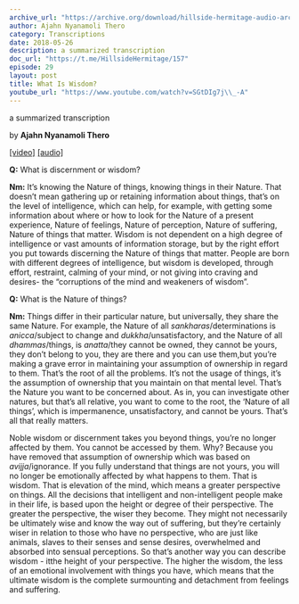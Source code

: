 ```yaml
---
archive_url: "https://archive.org/download/hillside-hermitage-audio-archive/20180525%20-%2029hh%20-%20What%20is%20wisdom.mp3"
author: Ajahn Nyanamoli Thero
category: Transcriptions
date: 2018-05-26
description: a summarized transcription
doc_url: "https://t.me/HillsideHermitage/157"
episode: 29
layout: post
title: What Is Wisdom?
youtube_url: "https://www.youtube.com/watch?v=SGtDIg7j\\_-A"
---
```


a summarized transcription

by **Ajahn Nyanamoli Thero**

[\[video\]](https://www.youtube.com/watch?v=SGtDIg7j\_-A) [\[audio\]](https://archive.org/download/hillside-hermitage-audio-archive/20180525%20-%2029hh%20-%20What%20is%20wisdom.mp3)

**Q:** What is discernment or wisdom?

**Nm:** It’s knowing the Nature of things, knowing things in their
Nature. That doesn’t mean gathering up or retaining information about
things, that’s on the level of intelligence, which can help, for
example, with getting some information about where or how to look for
the Nature of a present experience, Nature of feelings, Nature of
perception, Nature of suffering, Nature of things that matter. Wisdom is
not dependent on a high degree of intelligence or vast amounts of
information storage, but by the right effort you put towards discerning
the Nature of things that matter. People are born with different degrees
of intelligence, but wisdom is developed, through effort, restraint,
calming of your mind, or not giving into craving and desires- the
“corruptions of the mind and weakeners of wisdom”.

**Q:** What is the Nature of things?

**Nm:** Things differ in their particular nature, but universally, they
share the same Nature. For example, the Nature of all
<span lang="pi">*sankharas*</span>/determinations is
<span lang="pi">*anicca*</span>/subject to change and
<span lang="pi">*dukkha*</span>/unsatisfactory, and the Nature of all
<span lang="pi">*dhammas*</span>/things, is
<span lang="pi">*anatta*</span>/they cannot be owned, they cannot be
yours, they don’t belong to you, they are there and you can use them,but
you’re making a grave error in maintaining your assumption of ownership
in regard to them. That’s the root of all the problems. It’s not the
usage of things, it’s the assumption of ownership that you maintain on
that mental level. That’s the Nature you want to be concerned about. As
in, you can investigate other natures, but that’s all relative, you want
to come to the root, the ‘Nature of all things’, which is impermanence,
unsatisfactory, and cannot be yours. That’s all that really matters.

Noble wisdom or discernment takes you beyond things, you’re no longer
affected by them. You cannot be accessed by them. Why? Because you have
removed that assumption of ownership which was based on
<span lang="pi">*avijja*</span>/ignorance. If you fully understand that
things are not yours, you will no longer be emotionally affected by what
happens to them. That is wisdom. That is elevation of the mind, which
means a greater perspective on things. All the decisions that
intelligent and non-intelligent people make in their life, is based upon
the height or degree of their perspective. The greater the perspective,
the wiser they become. They might not necessarily be ultimately wise and
know the way out of suffering, but they’re certainly wiser in relation
to those who have no perspective, who are just like animals, slaves to
their senses and sense desires, overwhelmed and absorbed into sensual
perceptions. So that’s another way you can describe wisdom - itthe
height of your perspective. The higher the wisdom, the less of an
emotional involvement with things you have, which means that the
ultimate wisdom is the complete surmounting and detachment from feelings
and suffering.
